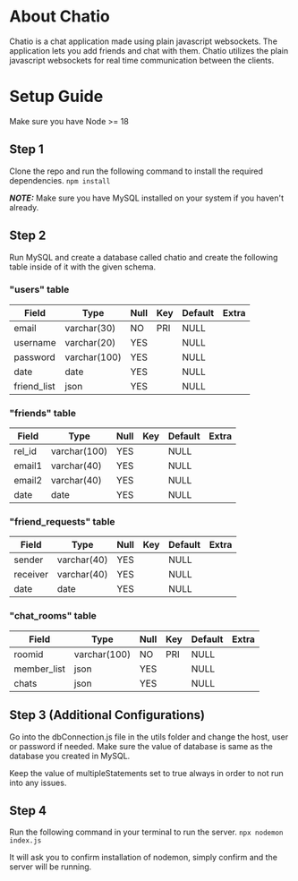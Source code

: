 # About Chatio
Chatio is a chat application made using plain javascript websockets. The application lets you add friends and chat with them. Chatio utilizes the plain javascript websockets for real time communication between the clients.

# Setup Guide

Make sure you have Node >= 18

## Step 1

Clone the repo and run the following command to install the required dependencies.
``` npm install ```

**_NOTE:_**  Make sure you have MySQL installed on your system if you haven't already.

## Step 2

Run MySQL and create a database called chatio and create the following table inside of it with the given schema.

### "users" table
| Field       | Type         | Null | Key | Default | Extra |
|-------------|--------------|------|-----|---------|-------|
| email       | varchar(30)  | NO   | PRI | NULL    |       |
| username    | varchar(20)  | YES  |     | NULL    |       |
| password    | varchar(100) | YES  |     | NULL    |       |
| date        | date         | YES  |     | NULL    |       |
| friend_list | json         | YES  |     | NULL    |       |

### "friends" table
| Field  | Type         | Null | Key | Default | Extra |
|--------|--------------|------|-----|---------|-------|
| rel_id | varchar(100) | YES  |     | NULL    |       |
| email1 | varchar(40)  | YES  |     | NULL    |       |
| email2 | varchar(40)  | YES  |     | NULL    |       |
| date   | date         | YES  |     | NULL    |       |

### "friend_requests" table
| Field    | Type        | Null | Key | Default | Extra |
|----------|-------------|------|-----|---------|-------|
| sender   | varchar(40) | YES  |     | NULL    |       |
| receiver | varchar(40) | YES  |     | NULL    |       |
| date     | date        | YES  |     | NULL    |       |

### "chat_rooms" table
| Field       | Type         | Null | Key | Default | Extra |
|-------------|--------------|------|-----|---------|-------|
| roomid      | varchar(100) | NO   | PRI | NULL    |       |
| member_list | json         | YES  |     | NULL    |       |
| chats       | json         | YES  |     | NULL    |       |

## Step 3 (Additional Configurations)
Go into the dbConnection.js file in the utils folder and change the host, user or password if needed. Make sure the value of database is same as the database you created in MySQL.

Keep the value of multipleStatements set to true always in order to not run into any issues.

## Step 4
Run the following command in your terminal to run the server.
``` npx nodemon index.js ```

It will ask you to confirm installation of nodemon, simply confirm and the server will be running.
